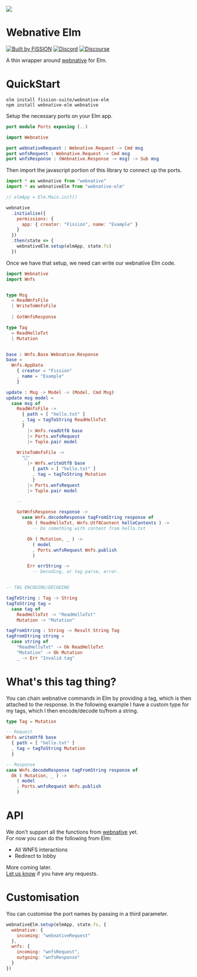 ![](https://raw.githubusercontent.com/fission-suite/kit/6a20e9af963dd000903b1c6e64f9fbb2102ba472/images/badge-solid-colored.svg)

# Webnative Elm

[![Built by FISSION](https://img.shields.io/badge/⌘-Built_by_FISSION-purple.svg)](https://fission.codes)
[![Discord](https://img.shields.io/discord/478735028319158273.svg)](https://discord.gg/zAQBDEq)
[![Discourse](https://img.shields.io/discourse/https/talk.fission.codes/topics)](https://talk.fission.codes)

A thin wrapper around [webnative](https://github.com/fission-suite/webnative#readme) for Elm.



# QuickStart

```
elm install fission-suite/webnative-elm
npm install webnative-elm webnative
```

Setup the necessary ports on your Elm app.

```elm
port module Ports exposing (..)

import Webnative

port webnativeRequest : Webnative.Request -> Cmd msg
port wnfsRequest : Webnative.Request -> Cmd msg
port wnfsResponse : (Webnative.Response -> msg) -> Sub msg

```

Then import the javascript portion of this library to connect up the ports.

```js
import * as webnative from "webnative"
import * as webnativeElm from "webnative-elm"

// elmApp = Elm.Main.init()

webnative
  .initialise({
    permissions: {
      app: { creator: "Fission", name: "Example" }
    }
  })
  .then(state => {
    webnativeElm.setup(elmApp, state.fs)
  })
```

Once we have that setup, we need can write our webnative Elm code.

```elm
import Webnative
import Wnfs


type Msg
  = ReadWnfsFile
  | WriteToWnfsFile
    --
  | GotWnfsResponse

type Tag
  = ReadHelloTxt
  | Mutation


base : Wnfs.Base Webnative.Response
base =
  Wnfs.AppData
    { creator = "Fission"
    , name = "Example"
    }

update : Msg -> Model -> (Model, Cmd Msg)
update msg model =
  case msg of
    ReadWnfsFile ->
      { path = [ "hello.txt" ]
      , tag = tagToString ReadHelloTxt
      }
        |> Wnfs.readUtf8 base
        |> Ports.wnfsRequest
        |> Tuple.pair model

    WriteToWnfsFile ->
      "👋"
        |> Wnfs.writeUtf8 base
          { path = [ "hello.txt" ]
          , tag = tagToString Mutation
          }
        |> Ports.wnfsRequest
        |> Tuple.pair model

    --

    GotWnfsResponse response ->
      case Wnfs.decodeResponse tagFromString response of
        Ok ( ReadHelloTxt, Wnfs.Utf8Content helloContents ) ->
          -- Do something with content from hello.txt

        Ok ( Mutation, _ ) ->
          ( model
          , Ports.wnfsRequest Wnfs.publish
          )

        Err errString ->
          -- Decoding, or tag parse, error.


-- TAG ENCODING/DECODING

tagToString : Tag -> String
tagToString tag =
  case tag of
    ReadHelloTxt -> "ReadHelloTxt"
    Mutation -> "Mutation"

tagFromString : String -> Result String Tag
tagFromString string =
  case string of
    "ReadHelloTxt" -> Ok ReadHelloTxt
    "Mutation" -> Ok Mutation
    _ -> Err "Invalid tag"
```



# What's this tag thing?

You can chain webnative commands in Elm by providing a tag, which is then attached to the response. In the following example I have a custom type for my tags, which I then encode/decode to/from a string.

```elm
type Tag = Mutation

-- Request
Wnfs.writeUtf8 base
  { path = [ "hello.txt" ]
  , tag = tagToString Mutation
  }

-- Response
case Wnfs.decodeResponse tagFromString response of
  Ok ( Mutation, _ ) ->
    ( model
    , Ports.wnfsRequest Wnfs.publish
    )
```



# API

We don't support all the functions from [webnative](https://github.com/fission-suite/webnative#readme) yet.  
For now you can do the following from Elm:

- All WNFS interactions
- Redirect to lobby

More coming later.  
[Let us know](https://talk.fission.codes) if you have any requests.



# Customisation

You can customise the port names by passing in a third parameter.

```js
webnativeElm.setup(elmApp, state.fs, {
  webnative: {
    incoming: "webnativeRequest"
  },
  wnfs: {
    incoming: "wnfsRequest",
    outgoing: "wnfsResponse"
  }
})
```
